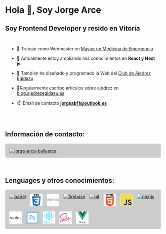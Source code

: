 <h1>Hola 👋, Soy Jorge Arce</h1>
<h2>Soy Frontend Developer y resido en Vitoria</h3>
<div style="background-color:#; padding:1em;border-radius:5px">

- 🔭 Trabajo como Webmaster en [Master en Medicina de Emergencia](https://masteremergencias.com)

- 🌱 Actualmente estoy ampliando mis conocimientos en **React y Next js**

- 👯 También he diseñado y programado la Web del [Club de Ajedrez Egidazu](https://ajedrezegidazu.es)

<!---- 👨‍💻 Todos mis proyectos están disponibles en [jorgearce.dev](https://jorgearce.dev)
--->

- 📝Regularmente escribo artículos sobre ajedrez en [blog.ajedrezegidazu.es](https://blog.ajedrezegidazu.es)

- 📫 Email de contacto **jorgeabf1@outlook.es**
</div>


<br>
<h2 align="left">Información de contacto:</h2>
<p  style="display:flex; gap:1em;background-color:#ccc; padding:1em;border-radius:5px">
<a href="https://linkedin.com/in/jorge-arce-balluerca" target="blank"><img align="center" src="https://raw.githubusercontent.com/rahuldkjain/github-profile-readme-generator/master/src/images/icons/Social/linked-in-alt.svg" alt="jorge-arce-balluerca" height="30" width="40" /></a>
</p>

<br>
<h2 align="left">Lenguages y otros conocimientos:</h2>

<div style="display:flex;flex-wrap:wrap; gap:1em;background-color:#ccc; padding:1em;border-radius:5px"> 
      <a href="https://babeljs.io/" target="_blank" rel="noreferrer"> <img src="https://www.vectorlogo.zone/logos/babeljs/babeljs-icon.svg" alt="babel" width="40" height="40"/></a>
      <a href="https://www.w3schools.com/css/" target="_blank" rel="noreferrer"> <img src="https://raw.githubusercontent.com/devicons/devicon/master/icons/css3/css3-original-wordmark.svg" alt="css3" width="40" height="40"/> </a>
      <a href="https://expressjs.com" target="_blank" rel="noreferrer"> <img src="https://raw.githubusercontent.com/devicons/devicon/master/icons/express/express-original-wordmark.svg" alt="express" width="40" height="40"/> </a>
      <a href="https://firebase.google.com/" target="_blank" rel="noreferrer"> <img src="https://www.vectorlogo.zone/logos/firebase/firebase-icon.svg" alt="firebase" width="40" height="40"/> </a>
      <a href="https://git-scm.com/" target="_blank" rel="noreferrer"> <img src="https://www.vectorlogo.zone/logos/git-scm/git-scm-icon.svg" alt="git" width="40" height="40"/> </a> 
      <a href="https://www.w3.org/html/" target="_blank" rel="noreferrer"> <img src="https://raw.githubusercontent.com/devicons/devicon/master/icons/html5/html5-original-wordmark.svg" alt="html5" width="40" height="40"/> </a>
      <a href="https://developer.mozilla.org/en-US/docs/Web/JavaScript" target="_blank" rel="noreferrer"> <img src="https://raw.githubusercontent.com/devicons/devicon/master/icons/javascript/javascript-original.svg" alt="javascript" width="40" height="40"/> </a>
      <a href="https://nextjs.org/" target="_blank" rel="noreferrer"> <img src="https://cdn.worldvectorlogo.com/logos/nextjs-2.svg" alt="nextjs" width="40" height="40"/> </a>
      <a href="https://nodejs.org" target="_blank" rel="noreferrer"> <img src="https://raw.githubusercontent.com/devicons/devicon/master/icons/nodejs/nodejs-original-wordmark.svg" alt="nodejs" width="40" height="40"/> </a>
      <a href="https://www.photoshop.com/en" target="_blank" rel="noreferrer"> <img src="https://raw.githubusercontent.com/devicons/devicon/master/icons/photoshop/photoshop-line.svg" alt="photoshop" width="40" height="40"/> </a>
      <a href="https://reactjs.org/" target="_blank" rel="noreferrer"> <img src="https://raw.githubusercontent.com/devicons/devicon/master/icons/react/react-original-wordmark.svg" alt="react" width="40" height="40"/> </a>
      <a href="https://sass-lang.com" target="_blank" rel="noreferrer"> <img src="https://raw.githubusercontent.com/devicons/devicon/master/icons/sass/sass-original.svg" alt="sass" width="40" height="40"/> </a>
      <a href="https://vuejs.org/" target="_blank" rel="noreferrer"> <img src="https://raw.githubusercontent.com/devicons/devicon/master/icons/vuejs/vuejs-original-wordmark.svg" alt="vuejs" width="40" height="40"/> </a> </div>

<!---
jorgeabf/jorgeabf is a ✨ special ✨ repository because its `README.md` (this file) appears on your GitHub profile.
You can click the Preview link to take a look at your changes.
--->